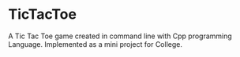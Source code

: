 # TicTacToe
A Tic Tac Toe game created in command line with Cpp programming Language.
Implemented as a mini project for College.
